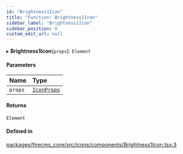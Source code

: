 ```yaml
---
id: "Brightness1Icon"
title: "Function: Brightness1Icon"
sidebar_label: "Brightness1Icon"
sidebar_position: 0
custom_edit_url: null
---
```


▸ **Brightness1Icon**(`props`): `Element`

#### Parameters

| Name | Type |
| :------ | :------ |
| `props` | [`IconProps`](../types/IconProps.md) |

#### Returns

`Element`

#### Defined in

[packages/firecms_core/src/icons/components/Brightness1Icon.tsx:3](https://github.com/FireCMSco/firecms/blob/d45f3739/packages/firecms_core/src/icons/components/Brightness1Icon.tsx#L3)

